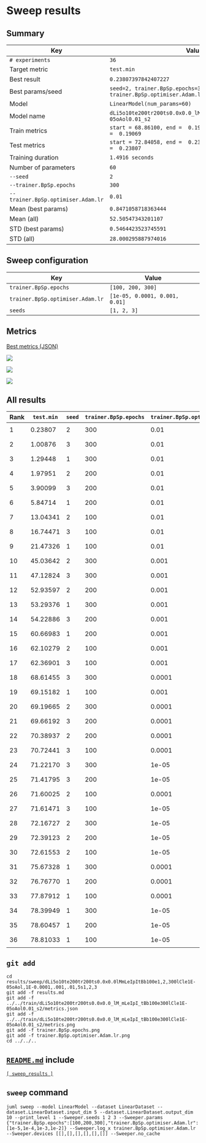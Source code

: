 # Sweep results

## Summary

Key                                    | Value                                 
-------------------------------------- | --------------------------------------
`# experiments`                        | `36`                                  
Target metric                          | `test.min`                            
Best result                            | `0.23807397842407227`                 
Best params/seed                       | `seed=2, trainer.BpSp.epochs=300, trainer.BpSp.optimiser.Adam.lr=0.01`
Model                                  | `LinearModel(num_params=60)`          
Model name                             | `dLi5o10te200tr200ts0.0x0.0_lM_mLeIpI_tBb100e300lCle1E-05oAol0.01_s2`
Train metrics                          | `start = 68.86100, end =  0.19069, max = 68.86100, min =  0.19069`
Test metrics                           | `start = 72.84058, end =  0.23807, max = 72.84058, min =  0.23807`
Training duration                      | `1.4916 seconds`                      
Number of parameters                   | `60`                                  
`--seed`                               | `2`                                   
`--trainer.BpSp.epochs`                | `300`                                 
`--trainer.BpSp.optimiser.Adam.lr`     | `0.01`                                
Mean (best params)                     | `0.8471058718363444`                  
Mean (all)                             | `52.50547343201107`                   
STD (best params)                      | `0.5464423523745591`                  
STD (all)                              | `28.000295887974016`                  

## Sweep configuration

Key                                    | Value                                 
-------------------------------------- | --------------------------------------
`trainer.BpSp.epochs`                  | `[100, 200, 300]`                     
`trainer.BpSp.optimiser.Adam.lr`       | `[1e-05, 0.0001, 0.001, 0.01]`        
`seeds`                                | `[1, 2, 3]`                           

## Metrics

[Best metrics (JSON)](../../train/dLi5o10te200tr200ts0.0x0.0_lM_mLeIpI_tBb100e300lCle1E-05oAol0.01_s2/metrics.json)

![](../../train/dLi5o10te200tr200ts0.0x0.0_lM_mLeIpI_tBb100e300lCle1E-05oAol0.01_s2/metrics.png)

![](trainer.BpSp.epochs.png)

![](trainer.BpSp.optimiser.Adam.lr.png)

## All results

Rank       | `test.min` | `seed`     | `trainer.BpSp.epochs` | `trainer.BpSp.optimiser.Adam.lr` | Model name
---------- | ---------- | ---------- | --------------------- | -------------------------------- | ----------
1          |    0.23807 |          2 |                   300 |                             0.01 | `dLi5o10te200tr200ts0.0x0.0_lM_mLeIpI_tBb100e300lCle1E-05oAol0.01_s2`
2          |    1.00876 |          3 |                   300 |                             0.01 | `dLi5o10te200tr200ts0.0x0.0_lM_mLeIpI_tBb100e300lCle1E-05oAol0.01_s3`
3          |    1.29448 |          1 |                   300 |                             0.01 | `dLi5o10te200tr200ts0.0x0.0_lM_mLeIpI_tBb100e300lCle1E-05oAol0.01_s1`
4          |    1.97951 |          2 |                   200 |                             0.01 | `dLi5o10te200tr200ts0.0x0.0_lM_mLeIpI_tBb100e200lCle1E-05oAol0.01_s2`
5          |    3.90099 |          3 |                   200 |                             0.01 | `dLi5o10te200tr200ts0.0x0.0_lM_mLeIpI_tBb100e200lCle1E-05oAol0.01_s3`
6          |    5.84714 |          1 |                   200 |                             0.01 | `dLi5o10te200tr200ts0.0x0.0_lM_mLeIpI_tBb100e200lCle1E-05oAol0.01_s1`
7          |   13.04341 |          2 |                   100 |                             0.01 | `dLi5o10te200tr200ts0.0x0.0_lM_mLeIpI_tBb100e100lCle1E-05oAol0.01_s2`
8          |   16.74471 |          3 |                   100 |                             0.01 | `dLi5o10te200tr200ts0.0x0.0_lM_mLeIpI_tBb100e100lCle1E-05oAol0.01_s3`
9          |   21.47326 |          1 |                   100 |                             0.01 | `dLi5o10te200tr200ts0.0x0.0_lM_mLeIpI_tBb100e100lCle1E-05oAol0.01_s1`
10         |   45.03642 |          2 |                   300 |                            0.001 | `dLi5o10te200tr200ts0.0x0.0_lM_mLeIpI_tBb100e300lCle1E-05oAol0.001_s2`
11         |   47.12824 |          3 |                   300 |                            0.001 | `dLi5o10te200tr200ts0.0x0.0_lM_mLeIpI_tBb100e300lCle1E-05oAol0.001_s3`
12         |   52.93597 |          2 |                   200 |                            0.001 | `dLi5o10te200tr200ts0.0x0.0_lM_mLeIpI_tBb100e200lCle1E-05oAol0.001_s2`
13         |   53.29376 |          1 |                   300 |                            0.001 | `dLi5o10te200tr200ts0.0x0.0_lM_mLeIpI_tBb100e300lCle1E-05oAol0.001_s1`
14         |   54.22886 |          3 |                   200 |                            0.001 | `dLi5o10te200tr200ts0.0x0.0_lM_mLeIpI_tBb100e200lCle1E-05oAol0.001_s3`
15         |   60.66983 |          1 |                   200 |                            0.001 | `dLi5o10te200tr200ts0.0x0.0_lM_mLeIpI_tBb100e200lCle1E-05oAol0.001_s1`
16         |   62.10279 |          2 |                   100 |                            0.001 | `dLi5o10te200tr200ts0.0x0.0_lM_mLeIpI_tBb100e100lCle1E-05oAol0.001_s2`
17         |   62.36901 |          3 |                   100 |                            0.001 | `dLi5o10te200tr200ts0.0x0.0_lM_mLeIpI_tBb100e100lCle1E-05oAol0.001_s3`
18         |   68.61455 |          3 |                   300 |                           0.0001 | `dLi5o10te200tr200ts0.0x0.0_lM_mLeIpI_tBb100e300lCle1E-05oAol0.0001_s3`
19         |   69.15182 |          1 |                   100 |                            0.001 | `dLi5o10te200tr200ts0.0x0.0_lM_mLeIpI_tBb100e100lCle1E-05oAol0.001_s1`
20         |   69.19665 |          2 |                   300 |                           0.0001 | `dLi5o10te200tr200ts0.0x0.0_lM_mLeIpI_tBb100e300lCle1E-05oAol0.0001_s2`
21         |   69.66192 |          3 |                   200 |                           0.0001 | `dLi5o10te200tr200ts0.0x0.0_lM_mLeIpI_tBb100e200lCle1E-05oAol0.0001_s3`
22         |   70.38937 |          2 |                   200 |                           0.0001 | `dLi5o10te200tr200ts0.0x0.0_lM_mLeIpI_tBb100e200lCle1E-05oAol0.0001_s2`
23         |   70.72441 |          3 |                   100 |                           0.0001 | `dLi5o10te200tr200ts0.0x0.0_lM_mLeIpI_tBb100e100lCle1E-05oAol0.0001_s3`
24         |   71.22170 |          3 |                   300 |                            1e-05 | `dLi5o10te200tr200ts0.0x0.0_lM_mLeIpI_tBb100e300lCle1E-05oAol1E-05_s3`
25         |   71.41795 |          3 |                   200 |                            1e-05 | `dLi5o10te200tr200ts0.0x0.0_lM_mLeIpI_tBb100e200lCle1E-05oAol1E-05_s3`
26         |   71.60025 |          2 |                   100 |                           0.0001 | `dLi5o10te200tr200ts0.0x0.0_lM_mLeIpI_tBb100e100lCle1E-05oAol0.0001_s2`
27         |   71.61471 |          3 |                   100 |                            1e-05 | `dLi5o10te200tr200ts0.0x0.0_lM_mLeIpI_tBb100e100lCle1E-05oAol1E-05_s3`
28         |   72.16727 |          2 |                   300 |                            1e-05 | `dLi5o10te200tr200ts0.0x0.0_lM_mLeIpI_tBb100e300lCle1E-05oAol1E-05_s2`
29         |   72.39123 |          2 |                   200 |                            1e-05 | `dLi5o10te200tr200ts0.0x0.0_lM_mLeIpI_tBb100e200lCle1E-05oAol1E-05_s2`
30         |   72.61553 |          2 |                   100 |                            1e-05 | `dLi5o10te200tr200ts0.0x0.0_lM_mLeIpI_tBb100e100lCle1E-05oAol1E-05_s2`
31         |   75.67328 |          1 |                   300 |                           0.0001 | `dLi5o10te200tr200ts0.0x0.0_lM_mLeIpI_tBb100e300lCle1E-05oAol0.0001_s1`
32         |   76.76770 |          1 |                   200 |                           0.0001 | `dLi5o10te200tr200ts0.0x0.0_lM_mLeIpI_tBb100e200lCle1E-05oAol0.0001_s1`
33         |   77.87912 |          1 |                   100 |                           0.0001 | `dLi5o10te200tr200ts0.0x0.0_lM_mLeIpI_tBb100e100lCle1E-05oAol0.0001_s1`
34         |   78.39949 |          1 |                   300 |                            1e-05 | `dLi5o10te200tr200ts0.0x0.0_lM_mLeIpI_tBb100e300lCle1E-05oAol1E-05_s1`
35         |   78.60457 |          1 |                   200 |                            1e-05 | `dLi5o10te200tr200ts0.0x0.0_lM_mLeIpI_tBb100e200lCle1E-05oAol1E-05_s1`
36         |   78.81033 |          1 |                   100 |                            1e-05 | `dLi5o10te200tr200ts0.0x0.0_lM_mLeIpI_tBb100e100lCle1E-05oAol1E-05_s1`

## `git add`

```
cd results/sweep/dLi5o10te200tr200ts0.0x0.0lMmLeIpItBb100e1,2,300lCle1E-05oAol,1E-0.0001,.001,.01,5s1,2,3
git add -f results.md
git add -f ../../train/dLi5o10te200tr200ts0.0x0.0_lM_mLeIpI_tBb100e300lCle1E-05oAol0.01_s2/metrics.json
git add -f ../../train/dLi5o10te200tr200ts0.0x0.0_lM_mLeIpI_tBb100e300lCle1E-05oAol0.01_s2/metrics.png
git add -f trainer.BpSp.epochs.png
git add -f trainer.BpSp.optimiser.Adam.lr.png
cd ../../..
```

## [`README.md`](../../../README.md) include

[`[ sweep_results ]`](results/sweep/dLi5o10te200tr200ts0.0x0.0lMmLeIpItBb100e1,2,300lCle1E-05oAol,1E-0.0001,.001,.01,5s1,2,3/results.md)

## `sweep` command

```
juml sweep --model LinearModel --dataset LinearDataset --dataset.LinearDataset.input_dim 5 --dataset.LinearDataset.output_dim 10 --print_level 1 --Sweeper.seeds 1 2 3 --Sweeper.params {"trainer.BpSp.epochs":[100,200,300],"trainer.BpSp.optimiser.Adam.lr":[1e-5,1e-4,1e-3,1e-2]} --Sweeper.log_x trainer.BpSp.optimiser.Adam.lr --Sweeper.devices [[],[],[],[],[],[]] --Sweeper.no_cache
```
